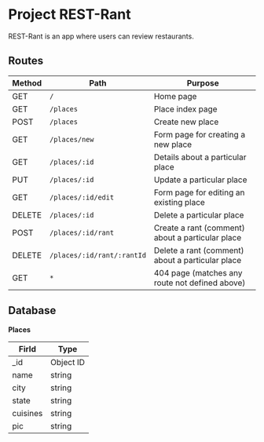 # Project REST-Rant

REST-Rant is an app where users can review restaurants.

## Routes

| Method | Path | Purpose |
| -------- | ---------------------------- | --------------------------- |
|GET| `/` | Home page |
|GET| `/places` | Place index page |
|POST| `/places` | Create new place |
|GET| `/places/new` | Form page for creating a new place |
|GET| `/places/:id` | Details about a particular place |
|PUT| `/places/:id` | Update a particular place |
|GET| `/places/:id/edit` | Form page for editing an existing place |
|DELETE| `/places/:id` | Delete a particular place |
|POST| `/places/:id/rant` | Create a rant (comment) about a particular place |
|DELETE| `/places/:id/rant/:rantId` | Delete a rant (comment) about a particular place |
|GET| `*` | 404 page (matches any route not defined above) |

## Database

**Places**

| Firld | Type |
| ------- | --------- |
| _id | Object ID |
| name | string |
| city | string |
| state | string |
| cuisines | string |
| pic | string |